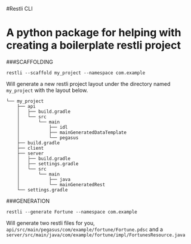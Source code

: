 #Restli CLI

A python package for helping with creating a boilerplate restli project
===
###SCAFFOLDING

```
restli --scaffold my_project --namespace com.example
```

Will generate a new restli project layout under the directory named `my_project` with the layout below.

```
└── my_project
    ├── api
    │   ├── build.gradle
    │   └── src
    │       └── main
    │           ├── idl
    │           ├── mainGeneratedDataTemplate
    │           └── pegasus
    ├── build.gradle
    ├── client
    ├── server
    │   ├── build.gradle
    │   ├── settings.gradle
    │   └── src
    │       └── main
    │           ├── java
    │           └── mainGeneratedRest
    └── settings.gradle
```


###GENERATION

```
restli --generate Fortune --namespace com.example
```

Will generate two restli files for you, `api/src/main/pegasus/com/example/fortune/Fortune.pdsc` and a `server/src/main/java/com/example/fortune/impl/FortunesResource.java`
